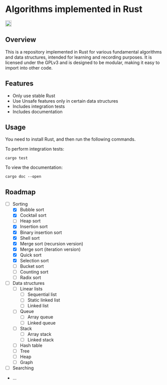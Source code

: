 # Algorithms implemented in Rust

<a href="https://github.com/genskyff/algorithms-rs/actions/workflows/rust.yml">
  <img src="https://github.com/genskyff/algorithms-rs/actions/workflows/rust.yml/badge.svg" height="20" alt="Build workflow">
</a>

## Overview
This is a repository implemented in Rust for various fundamental algorithms and data structures, intended for learning and recording purposes. It is licensed under the GPLv3 and is designed to be modular, making it easy to import into other code.

## Features
- Only use stable Rust
- Use Unsafe features only in certain data structures
- Includes integration tests
- Includes documentation

## Usage
You need to install Rust, and then run the following commands.

To perform integration tests:

```shell
cargo test
```

To view the documentation:

```shell
cargo doc --open
```

## Roadmap
- [ ] Sorting
  - [x] Bubble sort
  - [x] Cocktail sort
  - [ ] Heap sort
  - [x] Insertion sort
  - [x] Binary insertion sort
  - [x] Shell sort
  - [x] Merge sort (recursion version)
  - [x] Merge sort (iteration version)
  - [x] Quick sort
  - [x] Selection sort
  - [ ] Bucket sort
  - [ ] Counting sort
  - [ ] Radix sort
- [ ] Data structures
  - [ ] Linear lists
    - [ ] Sequential list
    - [ ] Static linked list
    - [ ] Linked list
  - [ ] Queue
    - [ ] Array queue
    - [ ] Linked queue
  - [ ] Stack
    - [ ] Array stack
    - [ ] Linked stack
  - [ ] Hash table
  - [ ] Tree
  - [ ] Heap
  - [ ] Graph
- [ ] Searching
- ...
